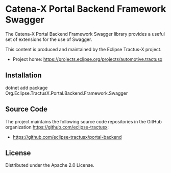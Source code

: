 # Catena-X Portal Backend Framework Swagger 

The Catena-X Portal Backend Framework Swagger library provides a useful set of extensions for the use of Swagger.

This content is produced and maintained by the Eclipse Tractus-X project.

* Project home: https://projects.eclipse.org/projects/automotive.tractusx

## Installation

dotnet add package Org.Eclipse.TractusX.Portal.Backend.Framework.Swagger

## Source Code

The project maintains the following source code repositories in the GitHub organization https://github.com/eclipse-tractusx:

- https://github.com/eclipse-tractusx/portal-backend

## License

Distributed under the Apache 2.0 License.
